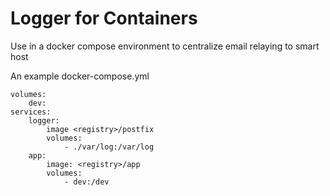 # Logger for Containers

Use in a docker compose environment to centralize email relaying to smart host

An example docker-compose.yml

    volumes:
        dev:
    services:
        logger:
            image <registry>/postfix
            volumes:
                - ./var/log:/var/log
        app:
            image: <registry>/app
            volumes:
                - dev:/dev

